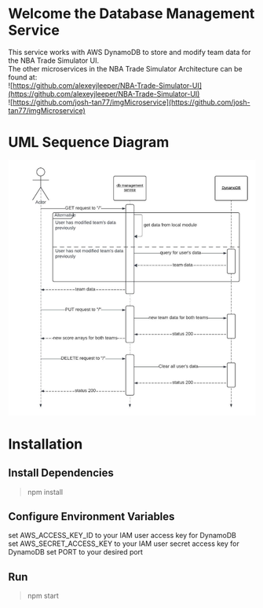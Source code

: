 # Welcome the Database Management Service

This service works with AWS DynamoDB to store and modify team data for the NBA Trade Simulator UI.  
The other microservices in the NBA Trade Simulator Architecture can be found at:  
![https://github.com/alexeyjleeper/NBA-Trade-Simulator-UI](https://github.com/alexeyjleeper/NBA-Trade-Simulator-UI)  
![https://github.com/josh-tan77/imgMicroservice](https://github.com/josh-tan77/imgMicroservice)

# UML Sequence Diagram
![UML sequence Diagram](UML_sequence.jpeg)

# Installation
## Install Dependencies

>npm install

## Configure Environment Variables

set AWS_ACCESS_KEY_ID to your IAM user access key for DynamoDB  
set AWS_SECRET_ACCESS_KEY to your IAM user secret access key for DynamoDB
set PORT to your desired port

## Run

>npm start